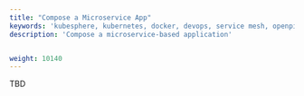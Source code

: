 ```yaml
---
title: "Compose a Microservice App"
keywords: 'kubesphere, kubernetes, docker, devops, service mesh, openpitrix'
description: 'Compose a microservice-based application'


weight: 10140
---
```


TBD
